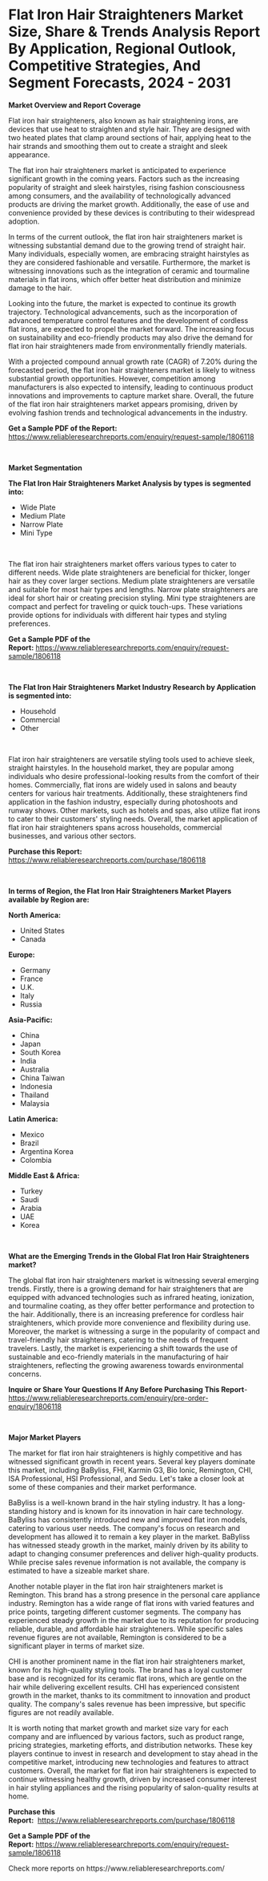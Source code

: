 <p><h1>Flat Iron Hair Straighteners Market Size, Share & Trends Analysis Report By Application, Regional Outlook, Competitive Strategies, And Segment Forecasts, 2024 - 2031</h1></p><p><strong>Market Overview and Report Coverage</strong></p>
<p><p>Flat iron hair straighteners, also known as hair straightening irons, are devices that use heat to straighten and style hair. They are designed with two heated plates that clamp around sections of hair, applying heat to the hair strands and smoothing them out to create a straight and sleek appearance.</p><p>The flat iron hair straighteners market is anticipated to experience significant growth in the coming years. Factors such as the increasing popularity of straight and sleek hairstyles, rising fashion consciousness among consumers, and the availability of technologically advanced products are driving the market growth. Additionally, the ease of use and convenience provided by these devices is contributing to their widespread adoption.</p><p>In terms of the current outlook, the flat iron hair straighteners market is witnessing substantial demand due to the growing trend of straight hair. Many individuals, especially women, are embracing straight hairstyles as they are considered fashionable and versatile. Furthermore, the market is witnessing innovations such as the integration of ceramic and tourmaline materials in flat irons, which offer better heat distribution and minimize damage to the hair.</p><p>Looking into the future, the market is expected to continue its growth trajectory. Technological advancements, such as the incorporation of advanced temperature control features and the development of cordless flat irons, are expected to propel the market forward. The increasing focus on sustainability and eco-friendly products may also drive the demand for flat iron hair straighteners made from environmentally friendly materials.</p><p>With a projected compound annual growth rate (CAGR) of 7.20% during the forecasted period, the flat iron hair straighteners market is likely to witness substantial growth opportunities. However, competition among manufacturers is also expected to intensify, leading to continuous product innovations and improvements to capture market share. Overall, the future of the flat iron hair straighteners market appears promising, driven by evolving fashion trends and technological advancements in the industry.</p></p>
<p><strong>Get a Sample PDF of the Report:</strong> <a href="https://www.reliableresearchreports.com/enquiry/request-sample/1806118">https://www.reliableresearchreports.com/enquiry/request-sample/1806118</a></p>
<p>&nbsp;</p>
<p><strong>Market Segmentation</strong></p>
<p><strong>The Flat Iron Hair Straighteners Market Analysis by types is segmented into:</strong></p>
<p><ul><li>Wide Plate</li><li>Medium Plate</li><li>Narrow Plate</li><li>Mini Type</li></ul></p>
<p>&nbsp;</p>
<p><p>The flat iron hair straighteners market offers various types to cater to different needs. Wide plate straighteners are beneficial for thicker, longer hair as they cover larger sections. Medium plate straighteners are versatile and suitable for most hair types and lengths. Narrow plate straighteners are ideal for short hair or creating precision styling. Mini type straighteners are compact and perfect for traveling or quick touch-ups. These variations provide options for individuals with different hair types and styling preferences.</p></p>
<p><strong>Get a Sample PDF of the Report:</strong>&nbsp;<a href="https://www.reliableresearchreports.com/enquiry/request-sample/1806118">https://www.reliableresearchreports.com/enquiry/request-sample/1806118</a></p>
<p>&nbsp;</p>
<p><strong>The Flat Iron Hair Straighteners Market Industry Research by Application is segmented into:</strong></p>
<p><ul><li>Household</li><li>Commercial</li><li>Other</li></ul></p>
<p>&nbsp;</p>
<p><p>Flat iron hair straighteners are versatile styling tools used to achieve sleek, straight hairstyles. In the household market, they are popular among individuals who desire professional-looking results from the comfort of their homes. Commercially, flat irons are widely used in salons and beauty centers for various hair treatments. Additionally, these straighteners find application in the fashion industry, especially during photoshoots and runway shows. Other markets, such as hotels and spas, also utilize flat irons to cater to their customers' styling needs. Overall, the market application of flat iron hair straighteners spans across households, commercial businesses, and various other sectors.</p></p>
<p><strong>Purchase this Report:</strong>&nbsp; <a href="https://www.reliableresearchreports.com/purchase/1806118">https://www.reliableresearchreports.com/purchase/1806118</a></p>
<p>&nbsp;</p>
<p><strong>In terms of Region, the Flat Iron Hair Straighteners Market Players available by Region are:</strong></p>
<p>
    <p> <strong> North America: </strong>
        <ul>
            <li>United States</li>
            <li>Canada</li>
        </ul>
        </p> 
    <p> <strong> Europe: </strong>
        <ul>
            <li>Germany</li>
            <li>France</li>
            <li>U.K.</li>
            <li>Italy</li>
            <li>Russia</li>
        </ul>
        </p> 
    <p> <strong> Asia-Pacific: </strong>
        <ul>
            <li>China</li>
            <li>Japan</li>
            <li>South Korea</li>
            <li>India</li>
            <li>Australia</li>
            <li>China Taiwan</li>
            <li>Indonesia</li>
            <li>Thailand</li>
            <li>Malaysia</li>
        </ul>
        </p> 
    <p> <strong> Latin America: </strong>
        <ul>
            <li>Mexico</li>
            <li>Brazil</li>
            <li>Argentina Korea</li>
            <li>Colombia</li>
        </ul>
        </p> 
    <p> <strong> Middle East & Africa: </strong>
        <ul>
            <li>Turkey</li>
            <li>Saudi</li>
            <li>Arabia</li>
            <li>UAE</li>
            <li>Korea</li>
        </ul>
    </p>
    </p>
<p>&nbsp;</p>
<p><strong>What are the Emerging Trends in the Global Flat Iron Hair Straighteners market?</strong></p>
<p><p>The global flat iron hair straighteners market is witnessing several emerging trends. Firstly, there is a growing demand for hair straighteners that are equipped with advanced technologies such as infrared heating, ionization, and tourmaline coating, as they offer better performance and protection to the hair. Additionally, there is an increasing preference for cordless hair straighteners, which provide more convenience and flexibility during use. Moreover, the market is witnessing a surge in the popularity of compact and travel-friendly hair straighteners, catering to the needs of frequent travelers. Lastly, the market is experiencing a shift towards the use of sustainable and eco-friendly materials in the manufacturing of hair straighteners, reflecting the growing awareness towards environmental concerns.</p></p>
<p><strong>Inquire or Share Your Questions If Any Before Purchasing This Report</strong>- <a href="https://www.reliableresearchreports.com/enquiry/pre-order-enquiry/1806118">https://www.reliableresearchreports.com/enquiry/pre-order-enquiry/1806118</a></p>
<p>&nbsp;</p>
<p><strong>Major Market Players</strong></p>
<p><p>The market for flat iron hair straighteners is highly competitive and has witnessed significant growth in recent years. Several key players dominate this market, including BaByliss, FHI, Karmin G3, Bio Ionic, Remington, CHI, ISA Professional, HSI Professional, and Sedu. Let's take a closer look at some of these companies and their market performance.</p><p>BaByliss is a well-known brand in the hair styling industry. It has a long-standing history and is known for its innovation in hair care technology. BaByliss has consistently introduced new and improved flat iron models, catering to various user needs. The company's focus on research and development has allowed it to remain a key player in the market. BaByliss has witnessed steady growth in the market, mainly driven by its ability to adapt to changing consumer preferences and deliver high-quality products. While precise sales revenue information is not available, the company is estimated to have a sizeable market share.</p><p>Another notable player in the flat iron hair straighteners market is Remington. This brand has a strong presence in the personal care appliance industry. Remington has a wide range of flat irons with varied features and price points, targeting different customer segments. The company has experienced steady growth in the market due to its reputation for producing reliable, durable, and affordable hair straighteners. While specific sales revenue figures are not available, Remington is considered to be a significant player in terms of market size.</p><p>CHI is another prominent name in the flat iron hair straighteners market, known for its high-quality styling tools. The brand has a loyal customer base and is recognized for its ceramic flat irons, which are gentle on the hair while delivering excellent results. CHI has experienced consistent growth in the market, thanks to its commitment to innovation and product quality. The company's sales revenue has been impressive, but specific figures are not readily available.</p><p>It is worth noting that market growth and market size vary for each company and are influenced by various factors, such as product range, pricing strategies, marketing efforts, and distribution networks. These key players continue to invest in research and development to stay ahead in the competitive market, introducing new technologies and features to attract customers. Overall, the market for flat iron hair straighteners is expected to continue witnessing healthy growth, driven by increased consumer interest in hair styling appliances and the rising popularity of salon-quality results at home.</p></p>
<p><strong>Purchase this Report:</strong>&nbsp;&nbsp;<a href="https://www.reliableresearchreports.com/purchase/1806118">https://www.reliableresearchreports.com/purchase/1806118</a></p>
<p></p>
<p><strong>Get a Sample PDF of the Report:</strong>&nbsp;<a href="https://www.reliableresearchreports.com/enquiry/request-sample/1806118">https://www.reliableresearchreports.com/enquiry/request-sample/1806118</a></p>
<p>Check more reports on https://www.reliableresearchreports.com/</p>
